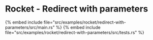 # Rocket - Redirect with parameters


{% embed include file="src/examples/rocket/redirect-with-parameters/src/main.rs" %}
{% embed include file="src/examples/rocket/redirect-with-parameters/src/tests.rs" %}


